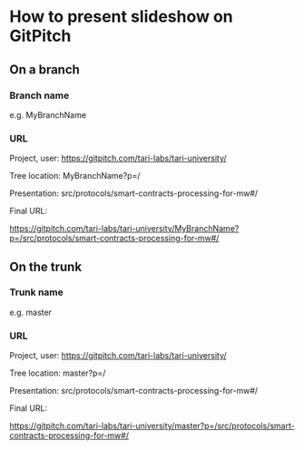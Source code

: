 # How to present slideshow on GitPitch

## On a branch
### Branch name 
e.g. MyBranchName

### URL
Project, user:   https://gitpitch.com/tari-labs/tari-university/

Tree location:   MyBranchName?p=/

Presentation:   src/protocols/smart-contracts-processing-for-mw#/

Final URL:

https://gitpitch.com/tari-labs/tari-university/MyBranchName?p=/src/protocols/smart-contracts-processing-for-mw#/

## On the trunk
### Trunk name
e.g. master
### URL
Project, user:   https://gitpitch.com/tari-labs/tari-university/

Tree location:   master?p=/

Presentation:    src/protocols/smart-contracts-processing-for-mw#/

Final URL:

https://gitpitch.com/tari-labs/tari-university/master?p=/src/protocols/smart-contracts-processing-for-mw#/
